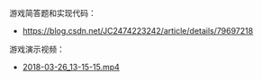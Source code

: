 游戏简答题和实现代码：

* https://blog.csdn.net/JC2474223242/article/details/79697218

游戏演示视频：

* [2018-03-26_13-15-15.mp4](https://github.com/JCMatrix/unity/blob/master/Discrete%20Simulation%20Engine%20Fundamentals/2018-03-26_13-15-15.mp4)

